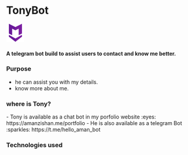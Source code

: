 
# TonyBot

![click on the logo to talk to Tony](https://github.com/adam-p/markdown-here/raw/master/src/common/images/icon48.png "hey,there")

<h4>A telegram bot build to assist users to contact and know me better.</h4>
<h3>Purpose</h3>

- he can assist you with my details.
- know more about me.

<h3>where is Tony?</h3>
- Tony is available as a chat bot in my porfolio website :eyes: https://amanzishan.me/portfolio
- He is also available as a telegram Bot :sparkles: https://t.me/hello_aman_bot

### Technologies used
